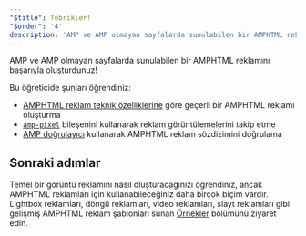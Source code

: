 ```yaml
---
"$title": Tebrikler!
"$order": '4'
description: 'AMP ve AMP olmayan sayfalarda sunulabilen bir AMPHTML reklamını başarıyla oluşturdunuz! Bu öğreticide şunları öğrendiniz: AMPHTML reklam teknik özelliklerine göre geçerli bir AMPHTML...'
---
```


AMP ve AMP olmayan sayfalarda sunulabilen bir AMPHTML reklamını başarıyla oluşturdunuz!

Bu öğreticide şunları öğrendiniz:

- [AMPHTML reklam teknik özelliklerine](../../../../documentation/guides-and-tutorials/learn/a4a_spec.md) göre geçerli bir AMPHTML reklamı oluşturma
- [`amp-pixel`](../../../../documentation/components/reference/amp-pixel.md) bileşenini kullanarak reklam görüntülemelerini takip etme
- [AMP doğrulayıcı](https://validator.ampproject.org/#htmlFormat=AMP4ADS) kullanarak AMPHTML reklam sözdizimini doğrulama

## Sonraki adımlar

Temel bir görüntü reklamını nasıl oluşturacağınızı öğrendiniz, ancak AMPHTML reklamları için kullanabileceğiniz daha birçok biçim vardır. Lightbox reklamları, döngü reklamları, video reklamları, slayt reklamları gibi gelişmiş AMPHTML reklam şablonları sunan [Örnekler](../../../../documentation/examples/index.html) bölümünü ziyaret edin.
